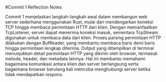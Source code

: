 #Commit 1 Reflection Notes

Commit 1 menjelaskan langkah-langkah awal dalam membangun web server sederhana menggunakan Rust, mulai dari mendengarkan koneksi TCP hingga membaca permintaan HTTP dari klien. Dengan memanfaatkan TcpListener, server dapat menerima koneksi masuk, sementara TcpStream digunakan untuk membaca data dari klien. Proses parsing permintaan HTTP dilakukan dengan BufReader, yang membantu membaca baris demi baris hingga permintaan lengkap diterima. Output yang ditampilkan di terminal menunjukkan detail permintaan HTTP yang dikirim oleh browser, termasuk metode, header, dan metadata lainnya. Hal ini membantu memahami bagaimana komunikasi antara klien dan server berlangsung serta bagaimana browser berulang kali mencoba menghubungi server ketika tidak mendapatkan respons.
